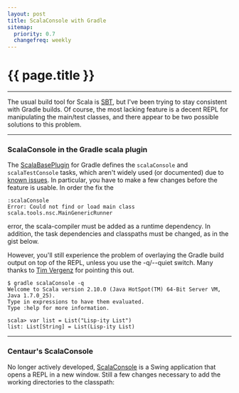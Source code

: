 ```yaml
---
layout: post
title: ScalaConsole with Gradle
sitemap:
  priority: 0.7
  changefreq: weekly
---
```


# {{ page.title }}

---------------------------------------

The usual build tool for Scala is [SBT](http://www.scala-sbt.org/), but I've been trying to stay consistent with Gradle builds. Of course, the most lacking feature is a decent REPL for manipulating the main/test classes, and there appear to be two possible solutions to this problem.

--------------------------------------------------

### ScalaConsole in the Gradle scala plugin ###

The [ScalaBasePlugin](http://code-review.gradle.org/browse/Gradle/subprojects/scala/src/main/groovy/org/gradle/api/plugins/scala/ScalaBasePlugin.groovy?hb=true) for Gradle defines the `scalaConsole` and `scalaTestConsole` tasks, which aren't widely used (or documented) due to [known issues](http://forums.gradle.org/gradle/topics/scalaconsole). In particular, you have to make a few changes before the feature is usable. In order the fix the 

    :scalaConsole
    Error: Could not find or load main class scala.tools.nsc.MainGenericRunner

error, the scala-compiler must be added as a runtime dependency. In addition, the task dependencies and classpaths must be changed, as in the gist below.

<script src="https://gist.github.com/sethrylan/5910482.js"> </script>

However, you'll still experience the problem of overlaying the Gradle build output on top of the REPL, unless you use the -q/--quiet switch. Many thanks to [Tim Vergenz](https://github.com/vergenzt) for pointing this out.

    $ gradle scalaConsole -q
    Welcome to Scala version 2.10.0 (Java HotSpot(TM) 64-Bit Server VM, Java 1.7.0_25).
    Type in expressions to have them evaluated.
    Type :help for more information.
    
    scala> var list = List("Lisp-ity List")
    list: List[String] = List(Lisp-ity List)

--------------------------------------------------

### Centaur's ScalaConsole ###

No longer actively developed, [ScalaConsole](https://bitbucket.org/centaur/scalaconsole/wiki/Home) is a Swing application that opens a REPL in a new window. Still a few changes necessary to add the working directories to the classpath:

<script src="https://gist.github.com/sethrylan/5910509.js">  </script>

